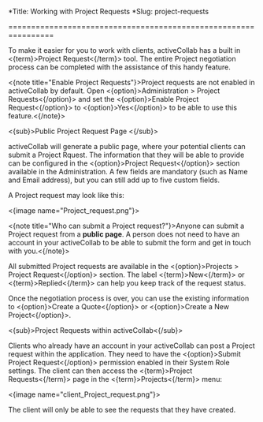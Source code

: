 *Title: Working with Project Requests
*Slug: project-requests

================================================================

To make it easier for you to work with clients, activeCollab has a built in <{term}>Project Request<{/term}> tool. The entire Project negotiation process can be completed with the assistance of this handy feature.

<{note title="Enable Project Requests"}>Project requests are not enabled in activeCollab by default. Open <{option}>Administration > Project Requests<{/option}> and set the <{option}>Enable Project Request<{/option}> to <{option}>Yes<{/option}> to be able to use this feature.<{/note}>

<{sub}>Public Project Request Page <{/sub}>

activeCollab will generate a public page, where your potential clients can submit a Project Rquest. The information that they will be able to provide can be configured in the <{option}>Project Request<{/option}> section available in the Administration. A few fields are mandatory (such as Name and Email address), but you can still add up to five custom fields.

A Project request may look like this:

<{image name="Project_request.png"}>

<{note title="Who can submit a Project request?"}>Anyone can submit a Project request from a **public page**. A person does not need to have an account in your activeCollab to be able to submit the form and get in touch with you.<{/note}>

All submitted Project requests are available in the <{option}>Projects > Project Request<{/option}> section. The label <{term}>New<{/term}> or <{term}>Replied<{/term}> can help you keep track of the request status.

Once the negotiation process is over, you can use the existing information to <{option}>Create a Quote<{/option}> or <{option}>Create a New Project<{/option}>.

<{sub}>Project Requests within activeCollab<{/sub}>

Clients who already have an account in your activeCollab can post a Project request within the application. They need to have the <{option}>Submit Project Request<{/option}> permission enabled in their System Role settings. The client can then access the <{term}>Project Requests<{/term}> page in the <{term}>Projects<{/term}> menu: 

<{image name="client_Project_request.png"}>

The client will only be able to see the requests that they have created.